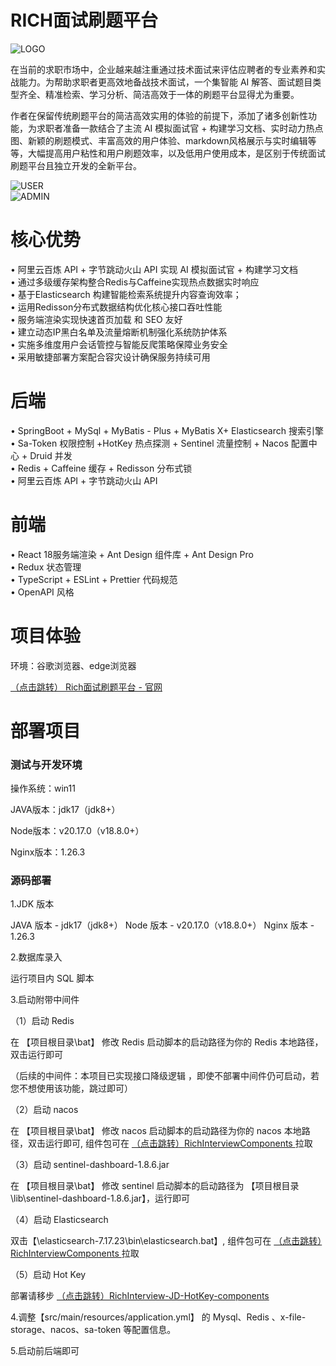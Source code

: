 # RICH面试刷题平台     
        
![LOGO](https://rich-tams.oss-cn-beijing.aliyuncs.com/LOGO2SM.jpg "LOGO.jpg")        
     
在当前的求职市场中，企业越来越注重通过技术面试来评估应聘者的专业素养和实战能力。为帮助求职者更高效地备战技术面试，一个集智能 AI 解答、面试题目类型齐全、精准检索、学习分析、简洁高效于一体的刷题平台显得尤为重要。       
      
作者在保留传统刷题平台的简洁高效实用的体验的前提下，添加了诸多创新性功能，为求职者准备一款结合了主流 AI 模拟面试官 + 构建学习文档、实时动力热点图、新颖的刷题模式、丰富高效的用户体验、markdown风格展示与实时编辑等等，大幅提高用户粘性和用户刷题效率，以及低用户使用成本，是区别于传统面试刷题平台且独立开发的全新平台。      

![USER](https://rich-tams.oss-cn-beijing.aliyuncs.com/RichInterview/762670a9db4628fd88446859d93479a5.png "user.jpg")   
![ADMIN](https://rich-tams.oss-cn-beijing.aliyuncs.com/RichInterview/b055f6763b1bdebf8e3ff9f23394091d.png "admin.jpg")   
        
# 核心优势         

• 阿里云百炼 API + 字节跳动火山 API 实现 AI 模拟面试官 + 构建学习文档       
• 通过多级缓存架构整合Redis与Caffeine实现热点数据实时响应          
• 基于Elasticsearch 构建智能检索系统提升内容查询效率；         
• 运用Redisson分布式数据结构优化核心接口吞吐性能               
• 服务端渲染实现快速首页加载 和 SEO 友好            
• 建立动态IP黑白名单及流量熔断机制强化系统防护体系           
• 实施多维度用户会话管控与智能反爬策略保障业务安全            
• 采用敏捷部署方案配合容灾设计确保服务持续可用       
        
# 后端       
       
• SpringBoot + MySql + MyBatis - Plus + MyBatis X+ Elasticsearch 搜索引擎         
• Sa-Token 权限控制 +HotKey 热点探测 + Sentinel 流量控制 + Nacos 配置中心 + Druid 并发        
• Redis + Caffeine 缓存 + Redisson 分布式锁     
• 阿里云百炼 API + 字节跳动火山 API     
       
# 前端      
       
• React 18服务端渲染 + Ant Design 组件库 + Ant Design Pro     
• Redux 状态管理        
• TypeScript + ESLint + Prettier 代码规范         
• OpenAPI 风格       

# 项目体验        

环境：谷歌浏览器、edge浏览器       
            
[（点击跳转）  Rich面试刷题平台 - 官网](http://暂不公布)      
               
# 部署项目

### 测试与开发环境

操作系统：win11

JAVA版本：jdk17（jdk8+）

Node版本：v20.17.0（v18.8.0+）

Nginx版本：1.26.3

### 源码部署

1.JDK 版本

JAVA 版本 - jdk17（jdk8+） Node 版本 - v20.17.0（v18.8.0+） Nginx 版本 - 1.26.3

2.数据库录入

运行项目内 SQL 脚本

3.启动附带中间件

（1）启动 Redis

在 【项目根目录\bat】 修改 Redis 启动脚本的启动路径为你的 Redis 本地路径，双击运行即可

（后续的中间件：本项目已实现接口降级逻辑 ，即使不部署中间件仍可启动，若您不想使用该功能，跳过即可）

（2）启动 nacos

在 【项目根目录\bat】 修改 nacos 启动脚本的启动路径为你的 nacos 本地路径，双击运行即可, 组件包可在 [（点击跳转）RichInterviewComponents ](https://github.com/Moo-Jie/RichInterviewComponents)   拉取

（3）启动 sentinel-dashboard-1.8.6.jar

在 【项目根目录\bat】 修改 sentinel 启动脚本的启动路径为 【项目根目录\lib\sentinel-dashboard-1.8.6.jar】，运行即可

（4）启动 Elasticsearch

双击【\elasticsearch-7.17.23\bin\elasticsearch.bat】, 组件包可在 [（点击跳转）RichInterviewComponents ](https://github.com/Moo-Jie/RichInterviewComponents)   拉取

（5）启动 Hot Key

部署请移步 [（点击跳转）RichInterview-JD-HotKey-components  ](https://github.com/Moo-Jie/RichInterview-JD-HotKey-components)     

4.调整【src/main/resources/application.yml】 的 Mysql、Redis 、x-file-storage、nacos、sa-token 等配置信息。

5.启动前后端即可
